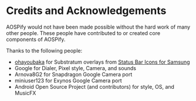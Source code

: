 # Credits and Acknowledgements
AOSPify would not have been made possible without the hard work of many other people.
These people have contributed to or created core components of AOSPify.

Thanks to the following people:
  - [ohayoubaka](https://github.com/ohayoubaka) for Substratum overlays from [Status Bar Icons for Samsung](https://github.com/ohayoubaka/SamsungStatusBar)
  - Google for Dialer, Pixel style, Camera, and sounds
  - Arnova8G2 for Snapdragon Google Camera port
  - miniuser123 for Exynos Google Camera port
  - Android Open Source Project (and contributors) for style, OS, and MusicFX
